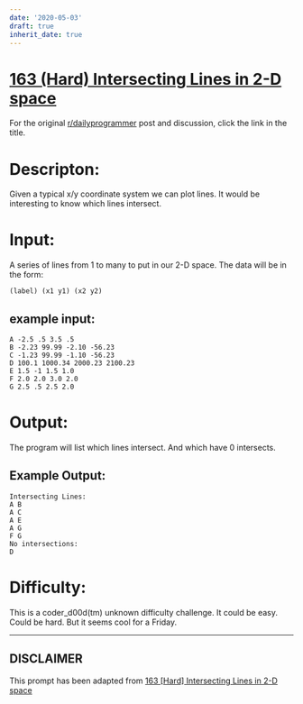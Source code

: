 ```yaml
---
date: '2020-05-03'
draft: true
inherit_date: true
---
```


# [163 (Hard) Intersecting Lines in 2-D space](https://www.reddit.com/r/dailyprogrammer/comments/26b42x/5232014_challenge_163_hard_intersecting_lines_in/)

For the original [r/dailyprogrammer](https://www.reddit.com/r/dailyprogrammer/) post and discussion, click the link in the title.

# Descripton:
Given a typical x/y coordinate system we can plot lines. It would be interesting to know which lines intersect.

# Input:
A series of lines from 1 to many to put in our 2-D space. The data will be in the form:


```
(label) (x1 y1) (x2 y2)
```
## example input:

```
A -2.5 .5 3.5 .5
B -2.23 99.99 -2.10 -56.23
C -1.23 99.99 -1.10 -56.23
D 100.1 1000.34 2000.23 2100.23
E 1.5 -1 1.5 1.0
F 2.0 2.0 3.0 2.0
G 2.5 .5 2.5 2.0
```
# Output:
The program will list which lines intersect. And which have 0 intersects.

## Example Output:

```
Intersecting Lines:
A B
A C
A E
A G
F G
No intersections:
D
```
# Difficulty:
This is a coder_d00d(tm) unknown difficulty challenge. It could be easy. Could be hard. But it seems cool for a Friday.


----
## **DISCLAIMER**
This prompt has been adapted from [163 [Hard] Intersecting Lines in 2-D space](https://www.reddit.com/r/dailyprogrammer/comments/26b42x/5232014_challenge_163_hard_intersecting_lines_in/
)
